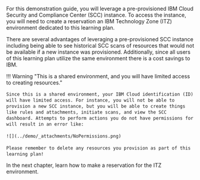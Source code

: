For this demonstration guide, you will leverage a pre-provisioned IBM Cloud Security and Compliance Center (SCC) instance. To access the instance, you will need to create a reservation an IBM Technology Zone (ITZ) environment dedicated to this learning plan. 

There are several advantages of leveraging a pre-provisioned SCC instance including being able to see historical SCC scans of resources that would not be available if a new instance was provisioned. Additionally, since all users of this learning plan utilize the same environment there is a cost savings to IBM. 

!!! Warning "This is a shared environment, and you will have limited access to creating resources."

    Since this is a shared environment, your IBM Cloud identification (ID) will have limited access. For instance, you will not be able to provision a new SCC instance, but you will be able to create things like rules and attachments, initiate scans, and view the SCC dashboard. Attempts to perform actions you do not have permissions for will result in an error like:

    ![](../demo/_attachments/NoPermissions.png)
    
    Please remember to delete any resources you provision as part of this learning plan!

In the next chapter, learn how to make a reservation for the ITZ environment.